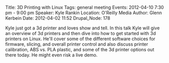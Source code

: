 Title: 3D Printing with Linux
Tags: general meeting
Events: 2012-04-10 7:30 pm - 9:00 pm
Speaker: Kyle Rankin
Location: O'Reilly Media
Author: Glenn Kerbein
Date: 2012-04-02 11:52
Drupal_Node: 178

Kyle just got a 3d printer and loves show and tell. In this talk Kyle will give an overview of 3d printers and then dive into how to get started with 3d printers on Linux. He'll cover some of the different software choices for firmware, slicing, and overall printer control and also discuss printer calibration, ABS vs. PLA plastic, and some of the 3d printer options out there today. He might even risk a live demo.
